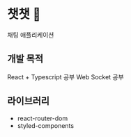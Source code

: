 # 챗챗 💬

채팅 애플리케이션

## 개발 목적

React + Typescript 공부
Web Socket 공부

## 라이브러리

- react-router-dom
- styled-components
